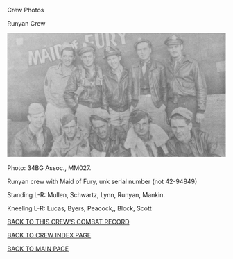 
Crew Photos






 




Runyan Crew  
  

![](Runyan.jpg)  

Photo: 34BG Assoc., MM027.  

Runyan crew with Maid of Fury, unk serial number (not 42-94849)  

Standing L-R: Mullen, Schwartz, Lynn, Runyan, Mankin.  

Kneeling L-R: Lucas, Byers, Peacock,, Block, Scott  
  

[BACK TO THIS CREW'S COMBAT RECORD](crews/Runyan.md)  

[BACK TO CREW INDEX PAGE](000crews.md)  

[BACK TO MAIN PAGE](index.html)


